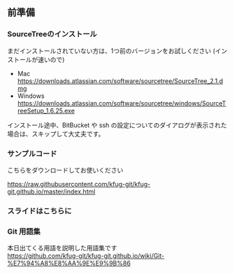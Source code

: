 ## 前準備

### SourceTreeのインストール

まだインストールされていない方は、1つ前のバージョンをお試しください (インストールが速いので)

- Mac  
https://downloads.atlassian.com/software/sourcetree/SourceTree_2.1.dmg
- Windows  
https://downloads.atlassian.com/software/sourcetree/windows/SourceTreeSetup_1.6.25.exe

インストール途中、BitBucket や ssh の設定についてのダイアログが表示された場合は、スキップして大丈夫です。

### サンプルコード

こちらをダウンロードしてお使いください

https://raw.githubusercontent.com/kfug-git/kfug-git.github.io/master/index.html

### スライドはこちらに

### Git 用語集

本日出てくる用語を説明した用語集です  
https://github.com/kfug-git/kfug-git.github.io/wiki/Git-%E7%94%A8%E8%AA%9E%E9%9B%86
